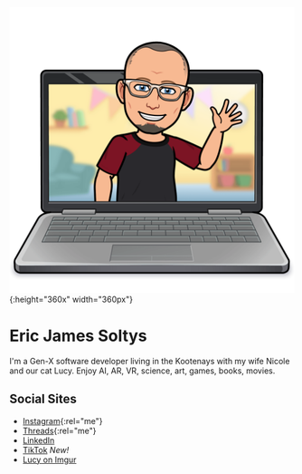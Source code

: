 ![Bitmoji of Eric waving](/img/laptop-wave-2023-09-29.png){:height="360x" width="360px"}

# Eric James Soltys 
I'm a Gen-X software developer living in the Kootenays with my wife Nicole and our cat Lucy. Enjoy AI, AR, VR, science, art, games, books, movies.

## Social Sites
- [Instagram](https://instagram.com/ericjamessoltys){:rel="me"}
- [Threads](https://www.threads.net/@ericjamessoltys){:rel="me"}
- [LinkedIn](https://www.linkedin.com/in/ericjamessoltys/)
- [TikTok](https://www.tiktok.com/@esoltys) *New!*
- [Lucy on Imgur](https://imgur.com/user/tuxedolucy)